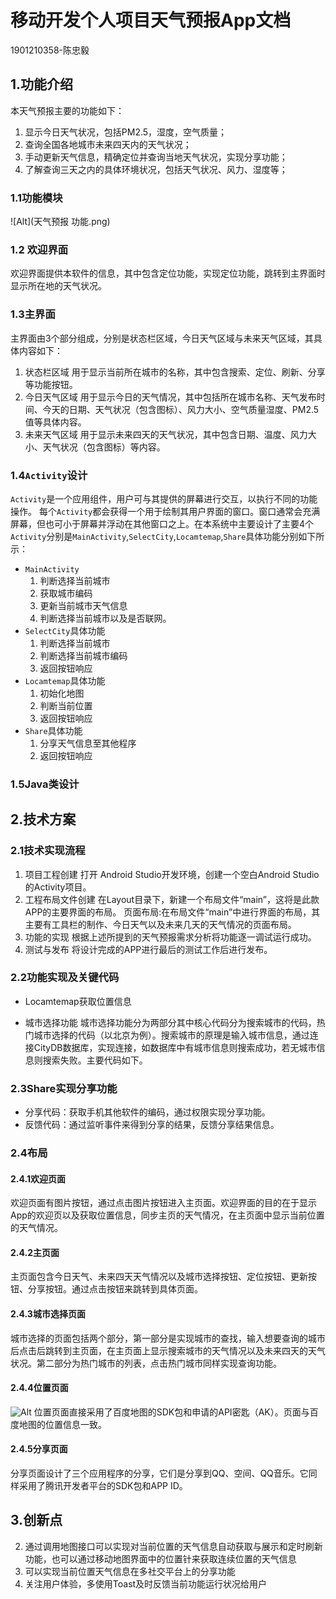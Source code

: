 # 移动开发个人项目天气预报App文档

1901210358-陈忠毅

## 1.功能介绍

本天气预报主要的功能如下：

1. 显示今日天气状况，包括PM2.5，湿度，空气质量；
2. 查询全国各地城市未来四天内的天气状况；
3. 手动更新天气信息，精确定位并查询当地天气状况，实现分享功能；
4. 了解查询三天之内的具体环境状况，包括天气状况、风力、湿度等；

### 1.1功能模块

![Alt](天气预报 功能.png)

### 1.2 欢迎界面

欢迎界面提供本软件的信息，其中包含定位功能，实现定位功能，跳转到主界面时显示所在地的天气状况。
	

### 1.3主界面

主界面由3个部分组成，分别是状态栏区域，今日天气区域与未来天气区域，其具体内容如下：

1. 状态栏区域 用于显示当前所在城市的名称，其中包含搜索、定位、刷新、分享等功能按钮。
2. 今日天气区域 用于显示今日的天气情况，其中包括所在城市名称、天气发布时间、今天的日期、天气状况（包含图标）、风力大小、空气质量湿度、PM2.5值等具体内容。
3. 未来天气区域 用于显示未来四天的天气状况，其中包含日期、温度、风力大小、天气状况（包含图标）等内容。

### 1.4`Activity`设计

`Activity`是一个应用组件，用户可与其提供的屏幕进行交互，以执行不同的功能操作。 每个`Activity`都会获得一个用于绘制其用户界面的窗口。窗口通常会充满屏幕，但也可小于屏幕并浮动在其他窗口之上。在本系统中主要设计了主要4个`Activity`分别是`MainActivity`,`SelectCity`,`Locamtemap`,`Share`具体功能分别如下所示：

* `MainActivity`
  1. 判断选择当前城市
  1. 获取城市编码
  1. 更新当前城市天气信息
  1. 判断选择当前城市以及是否联网。
* `SelectCity`具体功能
  1. 判断选择当前城市
  1. 判断选择当前城市编码
  1. 返回按钮响应
* `Locamtemap`具体功能
  1. 初始化地图
  1. 判断当前位置
  1. 返回按钮响应
* `Share`具体功能
  1. 分享天气信息至其他程序
  1. 返回按钮响应


### 1.5Java类设计

## 2.技术方案

### 2.1技术实现流程

1. 项目工程创建
   打开 Android Studio开发环境，创建一个空白Android Studio 的Activity项目。
2. 工程布局文件创建
   在Layout目录下，新建一个布局文件“main”，这将是此款APP的主要界面的布局。
   页面布局:在布局文件“main”中进行界面的布局，其主要有工具栏的制作、今日天气以及未来几天的天气情况的页面布局。
3. 功能的实现
   根据上述所提到的天气预报需求分析将功能逐一调试运行成功。
4. 测试与发布
   将设计完成的APP进行最后的测试工作后进行发布。

### 2.2功能实现及关键代码

* Locamtemap获取位置信息

* 城市选择功能
  城市选择功能分为两部分其中核心代码分为搜索城市的代码，热门城市选择的代码（以北京为例）。搜索城市的原理是输入城市信息，通过连接CityDB数据库，实现连接，如数据库中有城市信息则搜索成功，若无城市信息则搜索失败。主要代码如下。

### 2.3Share实现分享功能

* 分享代码：获取手机其他软件的编码，通过权限实现分享功能。
* 反馈代码：通过监听事件来得到分享的结果，反馈分享结果信息。

### 2.4布局

#### 2.4.1欢迎页面

欢迎页面有图片按钮，通过点击图片按钮进入主页面。欢迎界面的目的在于显示App的欢迎页以及获取位置信息，同步主页的天气情况，在主页面中显示当前位置的天气情况。

#### 2.4.2主页面

主页面包含今日天气、未来四天天气情况以及城市选择按钮、定位按钮、更新按钮、分享按钮。通过点击按钮来跳转到具体页面。

#### 2.4.3城市选择页面

城市选择的页面包括两个部分，第一部分是实现城市的查找，输入想要查询的城市后点击后跳转到主页面，在主页面上显示搜索城市的天气情况以及未来四天的天气状况。第二部分为热门城市的列表，点击热门城市同样实现查询功能。

#### 2.4.4位置页面

![Alt](https://i.loli.net/2020/01/14/SheiJmTbv5sl4W1.jpg)
位置页面直接采用了百度地图的SDK包和申请的API密匙（AK）。页面与百度地图的位置信息一致。

#### 2.4.5分享页面

分享页面设计了三个应用程序的分享，它们是分享到QQ、空间、QQ音乐。它同样采用了腾讯开发者平台的SDK包和APP ID。

## 3.创新点

2. 通过调用地图接口可以实现对当前位置的天气信息自动获取与展示和定时刷新功能，也可以通过移动地图界面中的位置针来获取连续位置的天气信息
3. 可以实现当前位置天气信息在多社交平台上的分享功能
4. 关注用户体验，多使用Toast及时反馈当前功能运行状况给用户

